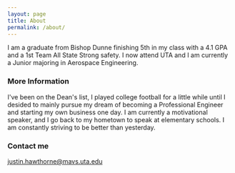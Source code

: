 ```yaml
---
layout: page
title: About
permalink: /about/
---
```


I am a graduate from Bishop Dunne finishing 5th in my class with a 4.1 GPA and a 1st Team All State Strong safety. I now attend UTA and I am currently a Junior majoring in Aerospace Engineering.

### More Information

I've been on the Dean's list, I played college football for a little while until I desided to mainly pursue my dream of becoming a Professional Engineer and starting my own business one day. I am currently a motivational speaker, and I go back to my hometown to speak at elementary schools. I am constantly striving to be better than yesterday.

### Contact me

[justin.hawthorne@mavs.uta.edu](mailto:justin.hawthorne@mavs.uta.edu)
